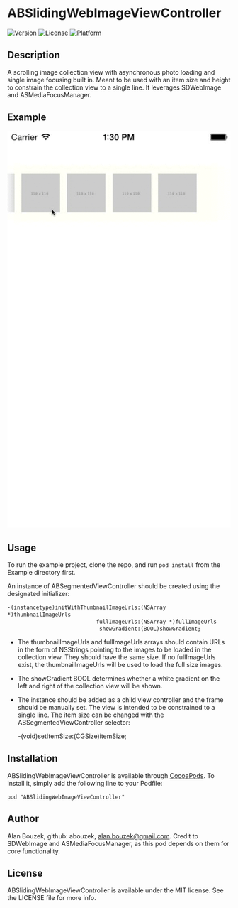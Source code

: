 # ABSlidingWebImageViewController

[![Version](https://img.shields.io/cocoapods/v/ABSlidingWebImageViewController.svg?style=flat)](http://cocoadocs.org/docsets/ABSlidingWebImageViewController)
[![License](https://img.shields.io/cocoapods/l/ABSlidingWebImageViewController.svg?style=flat)](http://cocoadocs.org/docsets/ABSlidingWebImageViewController)
[![Platform](https://img.shields.io/cocoapods/p/ABSlidingWebImageViewController.svg?style=flat)](http://cocoadocs.org/docsets/ABSlidingWebImageViewController)

## Description

A scrolling image collection view with asynchronous photo loading and single image focusing built in. Meant to be used with an item size and height to constrain the collection view to a single line. It leverages SDWebImage and ASMediaFocusManager.

## Example

![alt tag](https://www.github.com/abouzek/ABSlidingWebImageViewController/raw/master/example.gif)

## Usage

To run the example project, clone the repo, and run `pod install` from the Example directory first.

An instance of ABSegmentedViewController should be created using the designated initializer:

	-(instancetype)initWithThumbnailImageUrls:(NSArray *)thumbnailImageUrls
                                fullImageUrls:(NSArray *)fullImageUrls
                                 showGradient:(BOOL)showGradient;
                 
* The thumbnailImageUrls and fullImageUrls arrays should contain URLs in the form of NSStrings pointing to the images to be loaded in the collection view. They should have the same size. If no fullImageUrls exist, the thumbnailImageUrls will be used to load the full size images.

* The showGradient BOOL determines whether a white gradient on the left and right of the collection view will be shown.

* The instance should be added as a child view controller and the frame should be manually set. The view is intended to be constrained to a single line. The item size can be changed with the ABSegmentedViewController selector:

	-(void)setItemSize:(CGSize)itemSize;

## Installation

ABSlidingWebImageViewController is available through [CocoaPods](http://cocoapods.org). To install
it, simply add the following line to your Podfile:

    pod "ABSlidingWebImageViewController"

## Author

Alan Bouzek, github: abouzek, alan.bouzek@gmail.com.
Credit to SDWebImage and ASMediaFocusManager, as this pod depends on them for core functionality.

## License

ABSlidingWebImageViewController is available under the MIT license. See the LICENSE file for more info.
